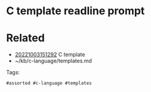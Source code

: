 # C template readline prompt

# Related

- [20221003151292](/zet/20221003151292/README.md) C template
- ~/kb/c-language/templates.md

Tags:

    #assorted #c-language #templates
